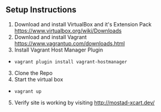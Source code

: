 ## Setup Instructions

1. Download and install VirtualBox and it's Extension Pack <https://www.virtualbox.org/wiki/Downloads>
2. Download and install Vagrant <https://www.vagrantup.com/downloads.html>
3. Install Vagrant Host Manager Plugin
 * `vagrant plugin install vagrant-hostmanager`
3. Clone the Repo
4. Start the virtual box
 * `vagrant up`
5. Verify site is working by visiting <http://mostad-xcart.dev/>
